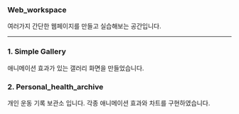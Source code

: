 ### Web_workspace
여러가지 간단한 웹페이지를 만들고 실습해보는 공간입니다.

---------------------------------------------------------------------------

### 1. Simple Gallery
애니메이션 효과가 있는 갤러리 화면을 만들었습니다.

### 2. Personal_health_archive
개인 운동 기록 보관소 입니다. 각종 애니메이션 효과와 차트를 구현하였습니다.
